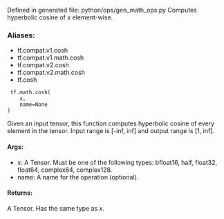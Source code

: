 Defined in generated file: python/ops/gen_math_ops.py
Computes hyperbolic cosine of x element-wise.
### Aliases:
- tf.compat.v1.cosh
- tf.compat.v1.math.cosh
- tf.compat.v2.cosh
- tf.compat.v2.math.cosh
- tf.cosh

```
 tf.math.cosh(
    x,
    name=None
)
```
Given an input tensor, this function computes hyperbolic cosine of every element in the tensor. Input range is [-inf, inf] and output range is [1, inf].
#### Args:
- x: A Tensor. Must be one of the following types: bfloat16, half, float32, float64, complex64, complex128.
- name: A name for the operation (optional).
#### Returns:
A Tensor. Has the same type as x.
